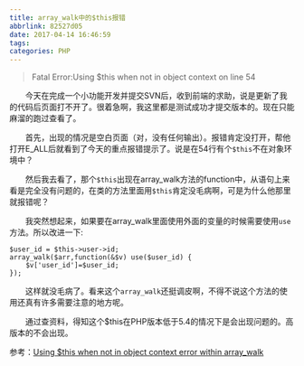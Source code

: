 ```yaml
---
title: array_walk中的$this报错
abbrlink: 82527d05
date: 2017-04-14 16:46:59
tags:
categories: PHP
---
```


>Fatal Error:Using $this when not in object context on line 54

　　今天在完成一个小功能开发并提交SVN后，收到前端的求助，说是更新了我的代码后页面打不开了。很着急啊，我这里都是测试成功才提交版本的。现在只能麻溜的跑过查看了。

　　首先，出现的情况是空白页面（对，没有任何输出）。报错肯定没打开，帮他打开E_ALL后就看到了今天的重点报错提示了。说是在54行有个`$this`不在对象环境中？

　　然后我去看了，那个`$this`出现在array_walk方法的function中，从语句上来看是完全没有问题的，在类的方法里面用`$this`肯定没毛病啊，可是为什么他那里就报错呢？

　　我突然想起来，如果要在array_walk里面使用外面的变量的时候需要使用`use`方法。所以改进一下:

```
$user_id = $this->user->id;
array_walk($arr,function(&$v) use($user_id) {
	$v['user_id']=$user_id;
});
```

　　这样就没毛病了。看来这个`array_walk`还挺调皮啊，不得不说这个方法的使用还真有许多需要注意的地方呢。

　　通过查资料，得知这个$this在PHP版本低于5.4的情况下是会出现问题的。高版本的不会出现。

参考：[Using $this when not in object context error within array_walk](http://stackoverflow.com/questions/19033184/using-this-when-not-in-object-context-error-within-array-walk)